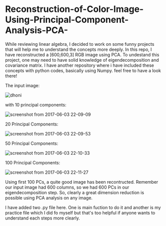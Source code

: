 # Reconstruction-of-Color-Image-Using-Principal-Component-Analysis-PCA-

While reviewing linear algebra, I decided to work on some funny projects that will help me to understand the concepts more deeply. In this repo, I have reconstructed a [600,600,3] RGB image using PCA. To undestand this project, one may need to have solid knowledge of eigendecomposition and covariance matrix. I have another repository where i have included these concepts with python codes, basically using Numpy. feel free to have a look there!

The input image:

![dhoni](https://cloud.githubusercontent.com/assets/24511419/26755123/c98b4234-48a8-11e7-93ee-bf101afa7e33.jpg)

with 10 principal components:

![screenshot from 2017-06-03 22-09-09](https://cloud.githubusercontent.com/assets/24511419/26755177/e91a7646-48a9-11e7-8fbe-f2c67579de05.png)

20 Principal Components:

![screenshot from 2017-06-03 22-09-53](https://cloud.githubusercontent.com/assets/24511419/26755176/e918ebaa-48a9-11e7-837f-0b856f2c4d1b.png)

50 Principal Components:

![screenshot from 2017-06-03 22-10-33](https://cloud.githubusercontent.com/assets/24511419/26755178/e9256600-48a9-11e7-9193-973a34f15162.png)

100 Principal Components:

![screenshot from 2017-06-03 22-11-27](https://cloud.githubusercontent.com/assets/24511419/26755179/e9271572-48a9-11e7-93e7-448a592b573c.png)

Using first 100 PCs, a quite good image has been recontructed. Remember our input image had 600 columns, so we had 600 PCs in our eigendecomposition step. So, clearly a great dimension reduction is possible using PCA analysis on any image. 

I have added two .py file here. One is main fuction to do it and another is my practice file which I did fo myself but that's too helpful if anyone wants to understand each steps more clearly. 
